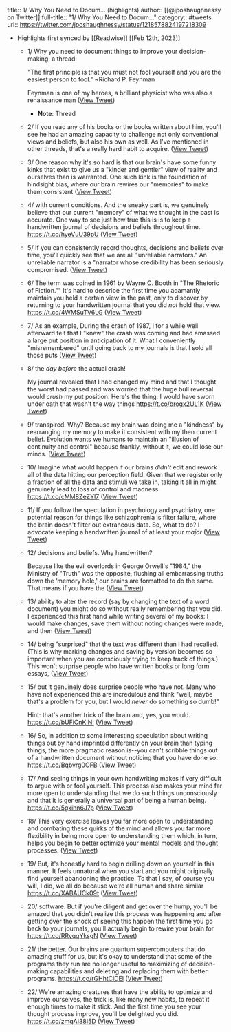 title:: 1/ Why You Need to Docum... (highlights)
author:: [[@jposhaughnessy on Twitter]]
full-title:: "1/ Why You Need to Docum..."
category:: #tweets
url:: https://twitter.com/jposhaughnessy/status/1218578824197218309

- Highlights first synced by [[Readwise]] [[Feb 12th, 2023]]
	- 1/ Why you need to document things to improve your decision-making, a thread:
	  
	  "The first principle is that you must not fool yourself and you are the easiest person to fool."
	  ~Richard P. Feynman
	  
	  Feynman is one of my heroes, a brilliant physicist who was also a renaissance man ([View Tweet](https://twitter.com/jposhaughnessy/status/1218578824197218309))
		- **Note**: Thread
	- 2/ If you read any of his books or the books written about him, you'll see he had an amazing capacity to challenge not only conventional views and beliefs, but also his own as well. As I've mentioned in other threads, that's a really hard habit to acquire. ([View Tweet](https://twitter.com/jposhaughnessy/status/1218578824843145216))
	- 3/ One reason why it's so hard is that our brain's have some funny kinks that exist to give us a "kinder and gentler" view of reality and ourselves than is warranted. One such kink is the foundation of hindsight bias, where our brain rewires our "memories" to make them consistent ([View Tweet](https://twitter.com/jposhaughnessy/status/1218578825447124993))
	- 4/ with current conditions. And the sneaky part is, we genuinely believe that our current "memory" of what we thought in the past is accurate. One way to see just how true this is is to keep a handwritten journal of decisions and beliefs throughout time. https://t.co/hyeVuU39pU ([View Tweet](https://twitter.com/jposhaughnessy/status/1218578826172813314))
	- 5/ If you can consistently record thoughts, decisions and beliefs over time, you'll quickly see that we are all "unreliable narrators." An unreliable narrator is a "narrator whose credibility has been seriously compromised. ([View Tweet](https://twitter.com/jposhaughnessy/status/1218578827179368450))
	- 6/ The term was coined in 1961 by Wayne C. Booth in "The Rhetoric of Fiction."" It's hard to describe the first time you adamantly maintain you held a certain view in the past, only to discover by returning to your handwritten journal that you did *not* hold that view. https://t.co/4WMSuTV6LG ([View Tweet](https://twitter.com/jposhaughnessy/status/1218578827984756736))
	- 7/ As an example, During the crash of 1987, I for a while well afterward felt that I "knew" the crash was coming and had amassed a large put position in anticipation of it. What I conveniently "misremembered" until going back to my journals is that I sold all those puts ([View Tweet](https://twitter.com/jposhaughnessy/status/1218578829289107457))
	- 8/ the *day before* the actual crash! 
	  
	  My journal revealed that I had changed my mind and that I thought the worst had passed and was worried that the huge bull reversal would *crush* my put position. Here's the thing: I would have sworn under oath that wasn't the way things https://t.co/brogx2UL1K ([View Tweet](https://twitter.com/jposhaughnessy/status/1218578830367100929))
	- 9/ transpired. Why? Because my brain was doing me a "kindness" by rearranging my memory to make it consistent with my then current belief. Evolution wants we humans to maintain an "illusion of continuity and control" because frankly, without it, we could lose our minds. ([View Tweet](https://twitter.com/jposhaughnessy/status/1218578831780597761))
	- 10/ Imagine what would happen if our brains *didn't* edit and rework all of the data hitting our perception field. Given that we register only a fraction of all the data and stimuli we take in, taking it all in might genuinely lead to loss of control and madness. https://t.co/cMM8ZeZYl7 ([View Tweet](https://twitter.com/jposhaughnessy/status/1218578832850083840))
	- 11/ If you follow the speculation in psychology and psychiatry, one potential reason for things like schizophrenia is filter failure, where the brain doesn't filter out extraneous data. So, what to do? I advocate keeping a handwritten journal of at least your *major* ([View Tweet](https://twitter.com/jposhaughnessy/status/1218578833907036160))
	- 12/ decisions and beliefs. Why handwritten? 
	  
	  Because like the evil overlords in George Orwell's "1984," the Ministry of "Truth" was the opposite, flushing all embarrassing truths down the ‘memory hole,' our brains are formatted to do the same. That means if you have the ([View Tweet](https://twitter.com/jposhaughnessy/status/1218578834599092225))
	- 13/ ability to alter the record (say by changing the text of a word document) you might do so without really remembering that you did. I experienced this first hand while writing several of my books: I would make changes, save them without noting changes were made, and then ([View Tweet](https://twitter.com/jposhaughnessy/status/1218578835484094465))
	- 14/ being "surprised" that the text was different than I had recalled. (This is why marking changes and saving by version becomes so important when you are consciously trying to keep track of things.) This won't surprise people who have written books or long form essays, ([View Tweet](https://twitter.com/jposhaughnessy/status/1218578836331356160))
	- 15/ but it genuinely does surprise people who have not. Many who have not experienced this are incredulous and think "well, maybe that's a problem for you, but I would *never* do something so dumb!" 
	  
	  Hint: that's another trick of the brain and, yes, you would. https://t.co/bUFiCnKINI ([View Tweet](https://twitter.com/jposhaughnessy/status/1218578837010821121))
	- 16/ So, in addition to some interesting speculation about writing things out by hand imprinted differently on your brain than typing things, the more pragmatic reason is--you can't scribble things out of a handwritten document without noticing that you have done so. https://t.co/Bqbvrg0OFB ([View Tweet](https://twitter.com/jposhaughnessy/status/1218578837895831555))
	- 17/ And seeing things in your own handwriting makes if very difficult to argue with or fool yourself. This process also makes your mind far more open to understanding that we do such things unconsciously and that it is generally a universal part of being a human being. https://t.co/5gxihn6J7p ([View Tweet](https://twitter.com/jposhaughnessy/status/1218578838856355845))
	- 18/ This very exercise leaves you far more open to understanding and combating these quirks of the mind and allows you far more flexibility in being more open to understanding them which, in turn, helps you begin to better optimize your mental models and thought processes. ([View Tweet](https://twitter.com/jposhaughnessy/status/1218578840802471936))
	- 19/ But, it's honestly hard to begin drilling down on yourself in this manner. It feels unnatural when you start and you might originally find yourself abandoning the practice. To that I say, of course you will, I did, we all do because we're all human and share similar https://t.co/XABAUCk09t ([View Tweet](https://twitter.com/jposhaughnessy/status/1218578841444212736))
	- 20/ software. But if you're diligent and get over the hump, you'll be amazed that you didn't realize this process was happening and after getting over the shock of seeing this happen the first time you go back to your journals, you'll actually begin to rewire your brain for https://t.co/RRyqqYksgN ([View Tweet](https://twitter.com/jposhaughnessy/status/1218578842958417920))
	- 21/ the better. Our brains are quantum supercomputers that do amazing stuff for us, but it's okay to understand that some of the programs they run are no longer useful to maximizing of decision-making capabilities and deleting and replacing them with better programs. https://t.co/rGHhtCiDEl ([View Tweet](https://twitter.com/jposhaughnessy/status/1218578844019560448))
	- 22/ We're amazing creatures that have the ability to optimize and improve ourselves, the trick is, like many new habits, to repeat it enough times to make it stick. And the first time you see your thought process improve, you'll be delighted you did. https://t.co/zmqAI38I5D ([View Tweet](https://twitter.com/jposhaughnessy/status/1218578845143531525))